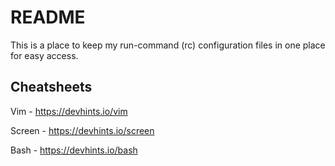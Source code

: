 # README

This is a place to keep my run-command (rc) configuration files in one place for easy access.

## Cheatsheets

Vim     - https://devhints.io/vim

Screen  - https://devhints.io/screen

Bash    - https://devhints.io/bash
